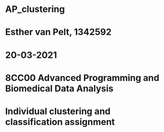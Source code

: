 # AP_clustering
# Esther van Pelt, 1342592
# 20-03-2021
# 8CC00 Advanced Programming and Biomedical Data Analysis
# Individual clustering and classification assignment
